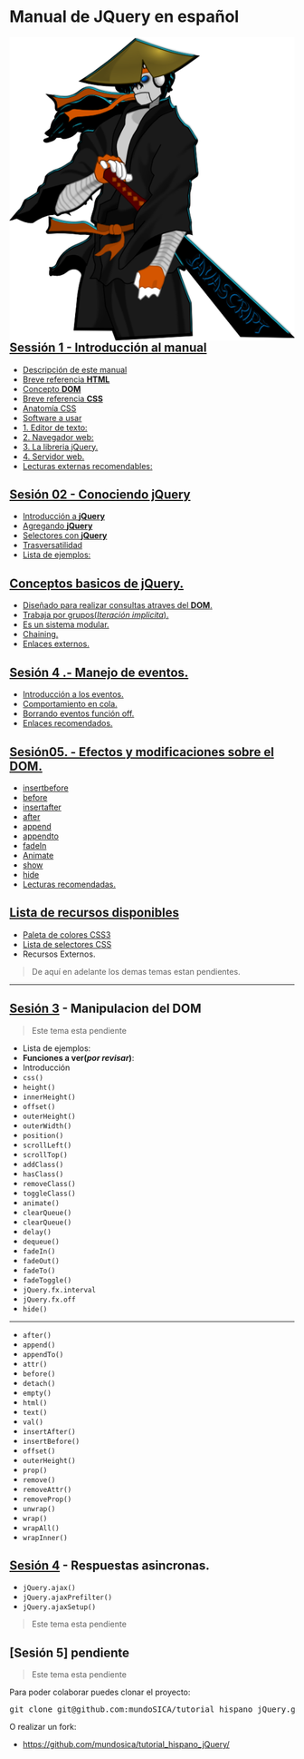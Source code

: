 Manual de JQuery en español
==========================================================================================



<img src="img/samurai_javascript.png" align='right' alt="el chaco samurai javascript" />

##  [Sessión 1 - Introducción al manual](./sesion01/index.html)
 - [Descripción de este manual](./sesion01/index.html)
 - [Breve referencia <strong>HTML</strong>](./sesion01/index.html)
  - [Concepto <strong>DOM</strong>](./sesion01/index.html)
 - [Breve referencia <strong>CSS</strong>](./sesion01/index.html)
  - [Anatomía CSS](./sesion01/index.html)
 - [Software a usar](./sesion01/index.html)
  - [1. Editor de texto:](./sesion01/index.html)
  - [2. Navegador web:](./sesion01/index.html)
  - [3. La libreria jQuery.](./sesion01/index.html)
  - [4. Servidor web.](./sesion01/index.html)
 - [Lecturas externas recomendables:](./sesion01/index.html)
##  [Sesión 02 - Conociendo jQuery](./sesion02/index.html)
 - [Introducción a <strong>jQuery</strong>](./sesion02/index.html)
 - [Agregando <strong>jQuery</strong>](./sesion02/index.html)
 - [Selectores con <strong>jQuery</strong>](./sesion02/index.html)
  - [Trasversatilidad](./sesion02/index.html)
 - [Lista de ejemplos:](./sesion02/index.html)
##  [Conceptos basicos de jQuery.](./sesion03/index.html)
 - [Diseñado para realizar consultas atraves del <strong>DOM</strong>.](./sesion03/index.html)
 - [Trabaja por grupos(<em>Iteración implicita</em>).](./sesion03/index.html)
 - [Es un sistema modular.](./sesion03/index.html)
 - [Chaining.](./sesion03/index.html)
 - [Enlaces externos.](./sesion03/index.html)
##  [Sesión 4 .- Manejo de eventos.](./sesion04/index.html)
 - [Introducción a los eventos.](./sesion04/index.html)
 - [Comportamiento en cola.](./sesion04/index.html)
 - [Borrando eventos función off.](./sesion04/index.html)
 - [Enlaces recomendados.](./sesion04/index.html)
##  [Sesión05. - Efectos y modificaciones sobre el DOM.](./sesion05/index.html)
 - [insertbefore](./sesion05/index.html)
 - [before](./sesion05/index.html)
 - [insertafter](./sesion05/index.html)
 - [after](./sesion05/index.html)
 - [append](./sesion05/index.html)
 - [appendto](./sesion05/index.html)
 - [fadeIn](./sesion05/index.html)
 - [Animate](./sesion05/index.html)
 - [show](./sesion05/index.html)
 - [hide](./sesion05/index.html)
 - [Lecturas recomendadas.](./sesion05/index.html)



[Lista de recursos disponibles](./recursos/)
------------------------------------------------------------------------------------------

 - [Paleta de colores CSS3](./recursos/css3-colores.html)
 - [Lista de selectores CSS](./recursos/selectores_css.html)
 - Recursos Externos.

> De aquí en adelante los demas temas estan pendientes.

------------------------------------------------------------------------------------------

[Sesión 3](http://api.jquery.com/category/manipulation/) - Manipulacion del DOM
------------------------------------------------------------------------------------------

> Este tema esta pendiente

 - Lista de ejemplos:
 - **Funciones a ver(_por revisar_)**:
  - Introducción
  - `css()`
  - `height()`
  - `innerHeight()`
  - `offset()`
  - `outerHeight()`
  - `outerWidth()`
  - `position()`
  - `scrollLeft()`
  - `scrollTop()`
  - `addClass()`
  - `hasClass()`
  - `removeClass()`
  - `toggleClass()`
  - `animate()`
  - `clearQueue()`
  - `clearQueue()`
  - `delay()`
  - `dequeue()`
  - `fadeIn()`
  - `fadeOut()`
  - `fadeTo()`
  - `fadeToggle()`
  - `jQuery.fx.interval`
  - `jQuery.fx.off`
  - `hide()`

------------------------------------------------------------------------------------------

 - `after()`
 - `append()`
 - `appendTo()`
 - `attr()`
 - `before()`
 - `detach()`
 - `empty()`
 - `html()`
 - `text()`
 - `val()`
 - `insertAfter()`
 - `insertBefore()`
 - `offset()`
 - `outerHeight()`
 - `prop()`
 - `remove()`
 - `removeAttr()`
 - `removeProp()`
 - `unwrap()`
 - `wrap()`
 - `wrapAll()`
 - `wrapInner()`

[Sesión 4](http://api.jquery.com/category/ajax/low-level-interface/) - Respuestas asincronas.
------------------------------------------------------------------------------------------
 - `jQuery.ajax()`
 - `jQuery.ajaxPrefilter()`
 - `jQuery.ajaxSetup()`
  
> Este tema esta pendiente

[Sesión 5] pendiente
------------------------------------------------------------------------------------------

> Este tema esta pendiente
 

Para poder colaborar puedes clonar el proyecto:

<pre class='shell'>
git clone git@github.com:mundoSICA/tutorial_hispano_jQuery.git
</pre>

O realizar un fork:

- <https://github.com/mundosica/tutorial_hispano_jQuery/>
